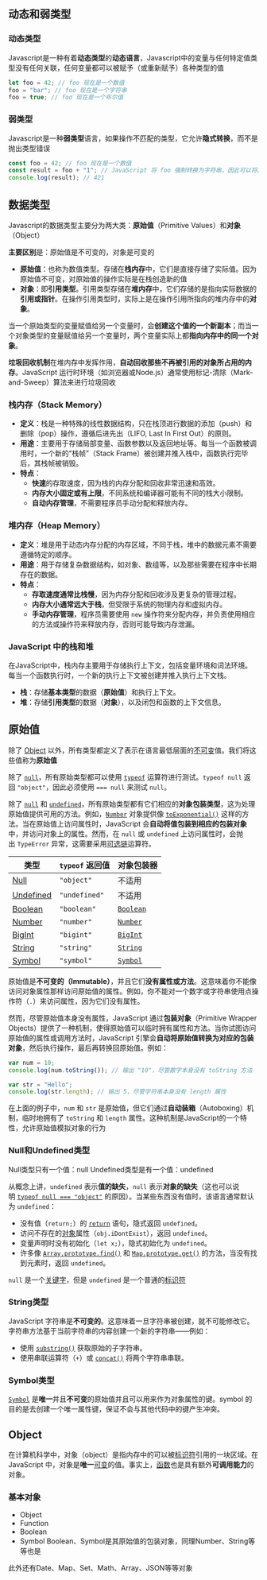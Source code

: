 ## 动态和弱类型
### 动态类型
Javascript是一种有着**动态类型**的**动态语言**，Javascript中的变量与任何特定值类型没有任何关联，任何变量都可以被赋予（或重新赋予）各种类型的值
```javascript
let foo = 42; // foo 现在是一个数值
foo = "bar"; // foo 现在是一个字符串
foo = true; // foo 现在是一个布尔值
```
### 弱类型
Javascript是一种**弱类型**语言，如果操作不匹配的类型，它允许**隐式转换**，而不是抛出类型错误
```javascript
const foo = 42; // foo 现在是一个数值
const result = foo + "1"; // JavaScript 将 foo 强制转换为字符串，因此可以将其与另一个操作数连接起来
console.log(result); // 421
```

## 数据类型
Javascript的数据类型主要分为两大类：**原始值**（Primitive Values）和**对象**（Object）

**主要区别**是：原始值是不可变的，对象是可变的

- **原始值**：也称为数值类型。存储在**栈内存**中，它们是直接存储了实际值。因为原始值不可变，对原始值的操作实际是在栈创造新的值
- **对象**：即**引用类型**。引用类型存储在**堆内存**中，它们存储的是指向实际数据的**引用或指针**。在操作引用类型时，实际上是在操作引用所指向的堆内存中的**对象**。

当一个原始类型的变量赋值给另一个变量时，会**创建这个值的一个新副本**；而当一个对象类型的变量赋值给另一个变量时，两个变量实际上都**指向内存中的同一个对象**。

**垃圾回收机制**在堆内存中发挥作用，**自动回收那些不再被引用的对象所占用的内存**。JavaScript 运行时环境（如浏览器或Node.js）通常使用标记-清除（Mark-and-Sweep）算法来进行垃圾回收

### 栈内存（Stack Memory）

- **定义**：栈是一种特殊的线性数据结构，只在栈顶进行数据的添加（push）和删除（pop）操作，遵循后进先出（LIFO, Last In First Out）的原则。
- **用途**：主要用于存储局部变量、函数参数以及返回地址等。每当一个函数被调用时，一个新的“栈帧”（Stack Frame）被创建并推入栈中，函数执行完毕后，其栈帧被销毁。
- **特点**：
    - **快速**的存取速度，因为栈的内存分配和回收非常迅速和高效。
    - **内存大小固定或有上限**，不同系统和编译器可能有不同的栈大小限制。
    - **自动内存管理**，不需要程序员手动分配和释放内存。

### 堆内存（Heap Memory）

- **定义**：堆是用于动态内存分配的内存区域，不同于栈，堆中的数据元素不需要遵循特定的顺序。
- **用途**：用于存储复杂数据结构，如对象、数组等，以及那些需要在程序中长期存在的数据。
- **特点**：
    - **存取速度通常比栈慢**，因为内存分配和回收涉及更复杂的管理过程。
    - **内存大小通常远大于栈**，但受限于系统的物理内存和虚拟内存。
    - **手动内存管理**，程序员需要使用 `new` 操作符来分配内存，并负责使用相应的方法或操作符来释放内存，否则可能导致内存泄漏。

### JavaScript 中的栈和堆

在JavaScript中，栈内存主要用于存储执行上下文，包括变量环境和词法环境。每当一个函数执行时，一个新的执行上下文被创建并推入执行上下文栈。

- **栈**：存储**基本类型**的数据（**原始值**）和执行上下文。
- **堆**：存储**引用类型**的数据（**对象**），以及闭包和函数的上下文信息。

## 原始值
除了 [Object](https://developer.mozilla.org/zh-CN/docs/Web/JavaScript/Data_structures#object) 以外，所有类型都定义了表示在语言最低层面的[不可变](https://developer.mozilla.org/zh-CN/docs/Glossary/Immutable)值。我们将这些值称为**原始值**

除了 [`null`](https://developer.mozilla.org/zh-CN/docs/Web/JavaScript/Reference/Operators/null)，所有原始类型都可以使用 [`typeof`](https://developer.mozilla.org/zh-CN/docs/Web/JavaScript/Reference/Operators/typeof) 运算符进行测试。`typeof null` 返回 `"object"`，因此必须使用 `=== null` 来测试 `null`。

除了 [`null`](https://developer.mozilla.org/zh-CN/docs/Web/JavaScript/Reference/Operators/null) 和 [`undefined`](https://developer.mozilla.org/zh-CN/docs/Web/JavaScript/Reference/Global_Objects/undefined)，所有原始类型都有它们相应的**对象包装类型**，这为处理原始值提供可用的方法。例如，[`Number`](https://developer.mozilla.org/zh-CN/docs/Web/JavaScript/Reference/Global_Objects/Number) 对象提供像 [`toExponential()`](https://developer.mozilla.org/zh-CN/docs/Web/JavaScript/Reference/Global_Objects/Number/toExponential) 这样的方法。当在原始值上访问属性时，JavaScript 会**自动将值包装到相应的包装对象**中，并访问对象上的属性。然而，在 `null` 或 `undefined` 上访问属性时，会抛出 `TypeError` 异常，这需要采用[可选链](https://developer.mozilla.org/zh-CN/docs/Web/JavaScript/Reference/Operators/Optional_chaining)运算符。

| 类型                                                                                                                | `typeof` 返回值  | 对象包装器                                                                                                 |
| ----------------------------------------------------------------------------------------------------------------- | ------------- | ----------------------------------------------------------------------------------------------------- |
| [Null](https://developer.mozilla.org/zh-CN/docs/Web/JavaScript/Data_structures#null_%E7%B1%BB%E5%9E%8B)           | `"object"`    | 不适用                                                                                                   |
| [Undefined](https://developer.mozilla.org/zh-CN/docs/Web/JavaScript/Data_structures#undefined_%E7%B1%BB%E5%9E%8B) | `"undefined"` | 不适用                                                                                                   |
| [Boolean](https://developer.mozilla.org/zh-CN/docs/Web/JavaScript/Data_structures#boolean_%E7%B1%BB%E5%9E%8B)     | `"boolean"`   | [`Boolean`](https://developer.mozilla.org/zh-CN/docs/Web/JavaScript/Reference/Global_Objects/Boolean) |
| [Number](https://developer.mozilla.org/zh-CN/docs/Web/JavaScript/Data_structures#number_%E7%B1%BB%E5%9E%8B)       | `"number"`    | [`Number`](https://developer.mozilla.org/zh-CN/docs/Web/JavaScript/Reference/Global_Objects/Number)   |
| [BigInt](https://developer.mozilla.org/zh-CN/docs/Web/JavaScript/Data_structures#bigint_%E7%B1%BB%E5%9E%8B)       | `"bigint"`    | [`BigInt`](https://developer.mozilla.org/zh-CN/docs/Web/JavaScript/Reference/Global_Objects/BigInt)   |
| [String](https://developer.mozilla.org/zh-CN/docs/Web/JavaScript/Data_structures#string_%E7%B1%BB%E5%9E%8B)       | `"string"`    | [`String`](https://developer.mozilla.org/zh-CN/docs/Web/JavaScript/Reference/Global_Objects/String)   |
| [Symbol](https://developer.mozilla.org/zh-CN/docs/Web/JavaScript/Data_structures#symbol_%E7%B1%BB%E5%9E%8B)       | `"symbol"`    | [`Symbol`](https://developer.mozilla.org/zh-CN/docs/Web/JavaScript/Reference/Global_Objects/Symbol)   |

原始值是**不可变的（Immutable）**，并且它们**没有属性或方法**。这意味着你不能像访问对象属性那样访问原始值的属性。例如，你不能对一个数字或字符串使用点操作符（`.`）来访问属性，因为它们没有属性。

然而，尽管原始值本身没有属性，JavaScript 通过**包装对象**（Primitive Wrapper Objects）提供了一种机制，使得原始值可以临时拥有属性和方法。当你试图访问原始值的属性或调用方法时，JavaScript 引擎会**自动将原始值转换为对应的包装对象**，然后执行操作，最后再转换回原始值。例如：

```javascript
var num = 10;
console.log(num.toString()); // 输出 "10"，尽管数字本身没有 toString 方法

var str = "Hello";
console.log(str.length); // 输出 5，尽管字符串本身没有 length 属性
```

在上面的例子中，`num` 和 `str` 是原始值，但它们通过**自动装箱**（Autoboxing）机制，临时地拥有了 `toString` 和 `length` 属性。这种机制是JavaScript的一个特性，允许原始值模拟对象的行为

### Null和Undefined类型
Null类型只有一个值：null
Undefined类型是有一个值：undefined

从概念上讲，`undefined` 表示**值的缺失**，`null` 表示**对象的缺失**（这也可以说明 [`typeof null === "object"`](https://developer.mozilla.org/zh-CN/docs/Web/JavaScript/Reference/Operators/typeof#typeof_null) 的原因）。当某些东西没有值时，该语言通常默认为 `undefined`：
- 没有值（`return;`）的 [`return`](https://developer.mozilla.org/zh-CN/docs/Web/JavaScript/Reference/Statements/return) 语句，隐式返回 `undefined`。
- 访问不存在的[对象](https://developer.mozilla.org/zh-CN/docs/Web/JavaScript/Reference/Global_Objects/Object)属性（`obj.iDontExist`），返回 `undefined`。
- 变量声明时没有初始化（`let x;`），隐式初始化为 `undefined`。
- 许多像 [`Array.prototype.find()`](https://developer.mozilla.org/zh-CN/docs/Web/JavaScript/Reference/Global_Objects/Array/find) 和 [`Map.prototype.get()`](https://developer.mozilla.org/zh-CN/docs/Web/JavaScript/Reference/Global_Objects/Map/get) 的方法，当没有找到元素时，返回 `undefined`。

`null` 是一个[关键字](https://developer.mozilla.org/zh-CN/docs/Web/JavaScript/Reference/Lexical_grammar#%E5%85%B3%E9%94%AE%E5%AD%97)，但是 `undefined` 是一个普通的[标识符](https://developer.mozilla.org/zh-CN/docs/Web/JavaScript/Reference/Lexical_grammar#%E6%A0%87%E8%AF%86%E7%AC%A6)

### String类型
JavaScript 字符串是**不可变的**。这意味着一旦字符串被创建，就不可能修改它。字符串方法基于当前字符串的内容创建一个新的字符串——例如：

- 使用 [`substring()`](https://developer.mozilla.org/zh-CN/docs/Web/JavaScript/Reference/Global_Objects/String/substring) 获取原始的子字符串。
- 使用串联运算符（`+`）或 [`concat()`](https://developer.mozilla.org/zh-CN/docs/Web/JavaScript/Reference/Global_Objects/String/concat) 将两个字符串串联。

### Symbol类型
[`Symbol`](https://developer.mozilla.org/zh-CN/docs/Web/JavaScript/Reference/Global_Objects/Symbol) 是**唯一**并且**不可变**的原始值并且可以用来作为对象属性的键。symbol 的目的是去创建一个唯一属性键，保证不会与其他代码中的键产生冲突。

## Object
在计算机科学中，对象（object）是指内存中的可以被[标识符](https://developer.mozilla.org/zh-CN/docs/Glossary/Identifier)引用的一块区域。在 JavaScript 中，对象是**唯一**[可变](https://developer.mozilla.org/zh-CN/docs/Glossary/Mutable)的值。事实上，[函数](https://developer.mozilla.org/zh-CN/docs/Web/JavaScript/Reference/Functions)也是具有额外**可调用能力**的对象。

### 基本对象
- Object
- Function
- Boolean
- Symbol
Boolean、Symbol是其原始值的包装对象，同理Number、String等等也是

此外还有Date、Map、Set、Math、Array、JSON等等对象